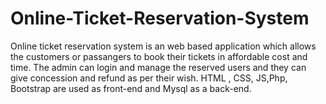 # Online-Ticket-Reservation-System
Online ticket reservation system is an web based application  which allows the customers or passangers to book their tickets in affordable cost and time. The admin can login and manage the reserved users and they can give concession and refund as per their wish. HTML , CSS, JS,Php, Bootstrap are used as front-end and Mysql as a back-end.
